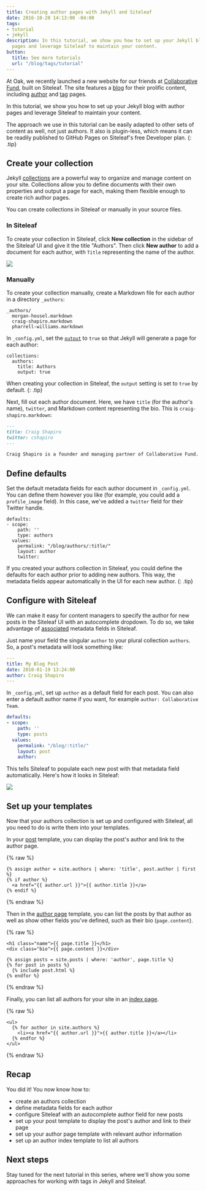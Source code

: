 ```yaml
---
title: Creating author pages with Jekyll and Siteleaf
date: 2016-10-20 14:13:00 -04:00
tags:
- tutorial
- jekyll
description: In this tutorial, we show you how to set up your Jekyll blog with author
  pages and leverage Siteleaf to maintain your content.
button:
  title: See more tutorials
  url: "/blog/tags/tutorial"
---
```


At Oak, we recently launched a new website for our friends at [Collaborative Fund](http://www.collaborativefund.com/), built on Siteleaf. The site features a [blog](http://www.collaborativefund.com/blog/) for their prolific content, including [author](http://www.collaborativefund.com/blog/authors/morgan/) and [tag](http://www.collaborativefund.com/blog/tags/featured/) pages.

In this tutorial, we show you how to set up your Jekyll blog with author pages and leverage Siteleaf to maintain your content.

The approach we use in this tutorial can be easily adapted to other sets of content as well, not just authors. It also is plugin-less, which means it can be readily published to GitHub Pages on Siteleaf's free Developer plan.
{: .tip}


## Create your collection

Jekyll [collections](https://jekyllrb.com/docs/collections/) are a powerful way to organize and manage content on your site. Collections allow you to define documents with their own properties and output a page for each, making them flexible enough to create rich author pages.

You can create collections in Siteleaf or manually in your source files.

### In Siteleaf

To create your collection in Siteleaf, click **New collection** in the sidebar of the Siteleaf UI and give it the title "Authors". Then click **New author** to add a document for each author, with `Title` representing the name of the author.

![](/uploads/author-collection.png)

### Manually

To create your collection manually, create a Markdown file for each author in a directory `_authors`:

```
_authors/
  morgan-housel.markdown
  craig-shapiro.markdown
  pharrell-williams.markdown
```

In `_config.yml`, set the [`output`](https://jekyllrb.com/docs/collections/#step-3-optionally-render-your-collections-documents-into-independent-files) to `true` so that Jekyll will generate a page for each author:

```
collections:
  authors:
    title: Authors
    output: true
```

When creating your collection in Siteleaf, the `output` setting is set to `true` by default.
{: .tip}

Next, fill out each author document. Here, we have `title` (for the author's name), `twitter`, and Markdown content representing the bio. This is `craig-shapiro.markdown`:

```markdown
---
title: Craig Shapiro
twitter: cshapiro
---

Craig Shapiro is a founder and managing partner of Collaborative Fund.
```

## Define defaults

Set the default metadata fields for each author document in `_config.yml`. You can define them however you like (for example, you could add a `profile_image` field). In this case, we've added a `twitter` field for their Twitter handle.

```
defaults:
- scope:
    path: ''
    type: authors
  values:
    permalink: "/blog/authors/:title/"
    layout: author
    twitter: 
```

If you created your authors collection in Siteleaf, you could define the defaults for each author prior to adding new authors. This way, the metadata fields appear automatically in the UI for each new author.
{: .tip}

## Configure with Siteleaf

We can make it easy for content managers to specify the author for new posts in the Siteleaf UI with an autocomplete dropdown. To do so, we take advantage of [associated](https://learn.siteleaf.com/content/metadata/#collection-fields) metadata fields in Siteleaf.

Just name your field the singular `author` to your plural collection `authors`. So, a post's metadata will look something like:

```yml
---
title: My Blog Post
date: 2010-01-19 13:24:00
author: Craig Shapiro
---
```

In `_config.yml`, set up `author` as a default field for each post. You can also enter a default author name if you want, for example `author: Collaborative Team`.

```yml
defaults:
- scope:
    path: ''
    type: posts
  values:
    permalink: "/blog/:title/"
    layout: post
    author: 
```

This tells Siteleaf to populate each new post with that metadata field automatically. Here's how it looks in Siteleaf:

![](/uploads/author-select.gif)

## Set up your templates

Now that your authors collection is set up and configured with Siteleaf, all you need to do is write them into your templates.

In your [post](http://www.collaborativefund.com/blog/the-villain-test/) template, you can display the post's author and link to the author page.

{% raw %}
```liquid
{% assign author = site.authors | where: 'title', post.author | first %}
{% if author %}
  <a href="{{ author.url }}">{{ author.title }}</a>
{% endif %}
```
{% endraw %}

Then in the [author page](http://www.collaborativefund.com/blog/authors/craig/) template, you can list the posts by that author as well as show other fields you've defined, such as their bio (`page.content`).

{% raw %}
```liquid
<h1 class="name">{{ page.title }}</h1>
<div class="bio">{{ page.content }}</div>

{% assign posts = site.posts | where: 'author', page.title %}
{% for post in posts %}
  {% include post.html %}
{% endfor %}

```
{% endraw %}

Finally, you can list all authors for your site in an [index page](http://www.collaborativefund.com/blog/authors/).

{% raw %}
```liquid
<ul>
  {% for author in site.authors %}
    <li><a href="{{ author.url }}">{{ author.title }}</a></li>
  {% endfor %}
</ul>
```
{% endraw %}

## Recap

You did it! You now know how to:

- create an authors collection
- define metadata fields for each author
- configure Siteleaf with an autocomplete author field for new posts
- set up your post template to display the post's author and link to their page
- set up your author page template with relevant author information
- set up an author index template to list all authors

## Next steps

Stay tuned for the next tutorial in this series, where we'll show you some approaches for working with tags in Jekyll and Siteleaf.
